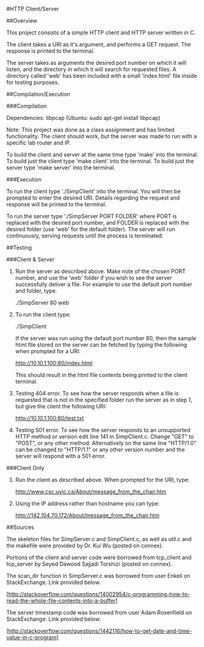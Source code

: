#HTTP Client/Server

##Overview

This project consists of a simple HTTP client and HTTP server
written in C.

The client takes a URI as it's argument, and performs a GET 
request. The response is printed to the terminal.

The server takes as arguments the desired port number on which
it will listen, and the directory in which it will search for 
requested files. A directory called 'web' has been included with
a small 'index.html' file inside for testing purposes.

##Compilation/Execution

###Compilation

Dependencies: libpcap (Ubuntu: sudo apt-get install libpcap)

Note: This project was done as a class assignment and has 
limited functionality. The client should work, but the server
was made to run with a specific lab router and IP. 

To build the client and server at the same time type 'make' 
into the terminal. 
To build just the client type 'make client' into the terminal.
To build just the server type 'make server' into the terminal.

###Execution

To run the client type './SimpClient' into the terminal. 
You will then be prompted to enter the desired URI. Details 
regarding the request and response will be printed to the 
terminal. 

To run the server type './SimpServer PORT FOLDER' where PORT 
is replaced with the desired port number, and FOLDER is 
replaced with the desired folder (use 'web' for the default
folder). The server will run continuously, serving requests 
until the process is terminated.

##Testing

###Client & Server

1. Run the server as described above. 
   Make note of the chosen PORT number, and use the 'web' folder
   if you wish to see the server successfully deliver a file. 
   For example to use the default port number and folder, type:

   ./SimpServer 80 web

2. To run the client type:

   ./SimpClient

   If the server was run using the default port number 80, then
   the sample html file stored on the server can be fetched by
   typing the following when prompted for a URI:
   
   http://10.10.1.100:80/index.html

   This should result in the html file contents being printed to 
   the client terminal. 

3. Testing 404 error.
   To see how the server responds when a file is requested that 
   is not in the specified folder run the server as in step 1, 
   but give the client the following URI:

   http://10.10.1.100:80/test.txt

4. Testing 501 error.
   To see how the server responds to an unsupported HTTP method
   or version edit line 141 in SimpClient.c. Change "GET" to 
   "POST", or any other method. Alternatively on the same line 
   "HTTP/1.0" can be changed to "HTTP/1.1" or any other version 
   number and the server will respond with a 501 error.

###Client Only

1. Run the client as described above. 
   When prompted for the URI, type:

   http://www.csc.uvic.ca/About/message_from_the_chair.htm

2. Using the IP address rather than hostname you can type:

   http://142.104.70.172/About/message_from_the_chair.htm

##Sources

The skeleton files for SimpServer.c and SimpClient.c, as well as
util.c and the makefile were provided by Dr. Kui Wu (posted on connex).

Portions of the client and server code were borrowed from tcp_client 
and tcp_server by Seyed Dawood Sajjadi Torshizi (posted on connex).

The scan_dir function in SimpServer.c was borrowed from user Enkeli on
StackExchange. Link provided below.

[http://stackoverflow.com/questions/14002954/c-programming-how-to-read-the-whole-file-contents-into-a-buffer]

The server timestamp code was borrowed from user Adam Rosenfield on 
StackExchange. Link provided below.

[http://stackoverflow.com/questions/1442116/how-to-get-date-and-time-value-in-c-program]
